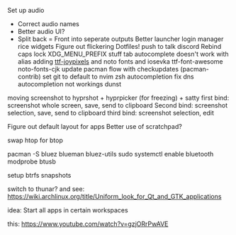 
Set up audio
- Correct audio names
- Better audio UI?
- Split back = Front into seperate outputs
Better launcher
login manager rice
widgets
Figure out flickering
Dotfiles!
push to talk discord
Rebind caps lock
XDG_MENU_PREFIX stuff
tab autocomplete doesn't work with alias
adding [ttf-joypixels](https://archlinux.org/packages/?name=ttf-joypixels) and noto fonts and iosevka ttf-font-awesome noto-fonts-cjk
update pacman flow with checkupdates (pacman-contrib)
set git to default to nvim
zsh autocompletion
fix dns autocompletion not workings
dunst

moving screenshot to hyprshot + hyprpicker (for freezing) + satty
first bind: screenshot whole screen, save, send to clipboard
Second bind: screenshot selection, save, send to clipboard
third bind: screenshot selection, edit

Figure out default layout for apps
Better use of scratchpad?

swap htop for btop

pacman -S bluez blueman bluez-utils 
sudo systemctl enable bluetooth
modprobe btusb

setup btrfs snapshots

switch to thunar? and see:
https://wiki.archlinux.org/title/Uniform_look_for_Qt_and_GTK_applications

idea: Start all apps in certain workspaces


this: https://www.youtube.com/watch?v=gzjORrPwAVE